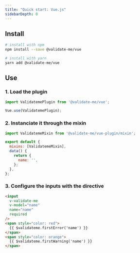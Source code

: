 ```yaml
---
title: "Quick start: Vue.js"
sidebarDepth: 0
---
```


## Install

```bash
# install with npm
npm install --save @validate-me/vue

# install with yarn
yarn add @validate-me/vue
```

## Use

### 1. Load the plugin

```js
import ValidatemePlugin from '@validate-me/vue';

Vue.use(ValidatemePlugin);
```

### 2. Instanciate it through the mixin

```js
import ValidatemeMixin from '@validate-me/vue-plugin/mixin';

export default {
  mixins: [ValidatemeMixin],
  data() {
    return {
      name: '',
    };
  },
};
```

### 3. Configure the inputs with the directive

```html
<input
  v-validate-me
  v-model="name"
  name="name"
  required
/>
<span style="color: red">
  {{ $validateme.firstError('name') }}
</span>
<span style="color: orange">
  {{ $validateme.firstWarning('name') }}
</span>
```
